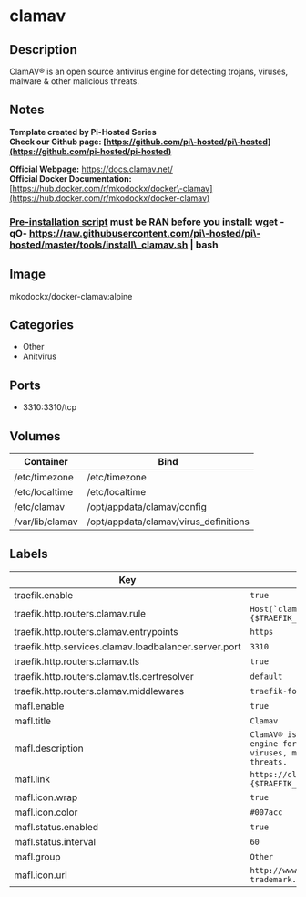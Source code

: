 # clamav

## Description
ClamAV® is an open source antivirus engine for detecting trojans, viruses, malware \& other malicious threats.

## Notes
**Template created by Pi\-Hosted Series**  
**Check our Github page: [https://github.com/pi\-hosted/pi\-hosted](https://github.com/pi-hosted/pi-hosted)**  
  
**Official Webpage:** <https://docs.clamav.net/>  
**Official Docker Documentation:** [https://hub.docker.com/r/mkodockx/docker\-clamav](https://hub.docker.com/r/mkodockx/docker-clamav)  
  
### **[Pre\-installation script](https://github.com/pi-hosted/pi-hosted/blob/master/tools/install_clamav.sh) must be RAN before you install:** wget \-qO\- https://raw.githubusercontent.com/pi\-hosted/pi\-hosted/master/tools/install\_clamav.sh \| bash

  
  


## Image
mkodockx/docker-clamav:alpine

## Categories
- Other
- Anitvirus

## Ports
- 3310:3310/tcp

## Volumes
| Container | Bind |
|-----------|------|
| /etc/timezone | /etc/timezone |
| /etc/localtime | /etc/localtime |
| /etc/clamav | /opt/appdata/clamav/config |
| /var/lib/clamav | /opt/appdata/clamav/virus_definitions |

## Labels
| Key | Value |
|-----|-------|
| traefik.enable | ```true``` |
| traefik.http.routers.clamav.rule | ```Host(`clamav.{$TRAEFIK_INGRESS_DOMAIN}`)``` |
| traefik.http.routers.clamav.entrypoints | ```https``` |
| traefik.http.services.clamav.loadbalancer.server.port | ```3310``` |
| traefik.http.routers.clamav.tls | ```true``` |
| traefik.http.routers.clamav.tls.certresolver | ```default``` |
| traefik.http.routers.clamav.middlewares | ```traefik-forward-auth``` |
| mafl.enable | ```true``` |
| mafl.title | ```Clamav``` |
| mafl.description | ```ClamAV® is an open source antivirus engine for detecting trojans, viruses, malware & other malicious threats.``` |
| mafl.link | ```https://clamav.{$TRAEFIK_INGRESS_DOMAIN}``` |
| mafl.icon.wrap | ```true``` |
| mafl.icon.color | ```#007acc``` |
| mafl.status.enabled | ```true``` |
| mafl.status.interval | ```60``` |
| mafl.group | ```Other``` |
| mafl.icon.url | ```http://www.clamav.net/assets/clamav-trademark.png``` |

